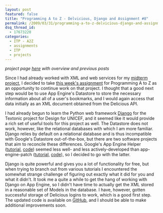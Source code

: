 ```yaml
---
layout: post
featured: false
title: "Programming A to Z - Delvicious, Django and Assignment #8"
permalink: /2009/03/31/programming-a-to-z-delvicious-django-and-assignment-8/
dsq_thread_id:
  - 17673220
categories:
  - ITP - A2Z
  - assignments
  - ITP
  - projects
---
```

*project page [here][1] with overview and previous posts*

Since I had already worked with XML and web services for my [midterm project][2], I decided to take [this week's assignment][3] for Programming A to Z as an opportunity to continue work on that project. I thought that a good next step would be to use App Engine's Datastore to store the necessary information about all of a user's bookmarks, and I would again access that data initially as an XML document obtained from the Delicious API.

I had already begun to learn the Python web framework [Django][4] for the Textonic project for Design for UNICEF, and it seemed like it would provide a rich set of useful tools for this project as well. The Datastore does not work, however, like the relational databases with which I am more familiar. Django relies by default on a relational database and is thus incompatible with Google's Datastore out-of-the-box, but there are two software projects that aim to reconcile these differences. Google's App Engine Helper ([tutorial][5], [code][6]) seemed less well- and less actively-developed than app-engine-patch ([tutorial][7], [code][8]), so I decided to go with the latter.

Django is quite powerful and gives you a lot of functionality for free, but when trying to branch out from various tutorials I encountered the somewhat strange challenge of figuring out exactly what it did for you and what it didn't. It took me a quite a while to get the hang of working with Django on App Engine, so I didn't have time to actually get the XML stored in a reasonable set of Models in the database. I have, however, gotten successful storage of Delicious logins to work, which is a good first step. The updated code is available on [GitHub][9], and I should be able to make additional improvements soon.

 [1]: /delvicious/
 [2]: /2009/03/10/programming-a-to-z-delvicious-initial-implementation-details/
 [3]: http://www.decontextualize.com/teaching/a2z/a-significant-markup/
 [4]: http://www.djangoproject.com/
 [5]: http://code.google.com/appengine/articles/appengine_helper_for_django.html
 [6]: http://code.google.com/p/google-app-engine-django
 [7]: http://code.google.com/appengine/articles/app-engine-patch.html
 [8]: http://code.google.com/p/app-engine-patch/
 [9]: http://github.com/lehrblogger/delvicious/